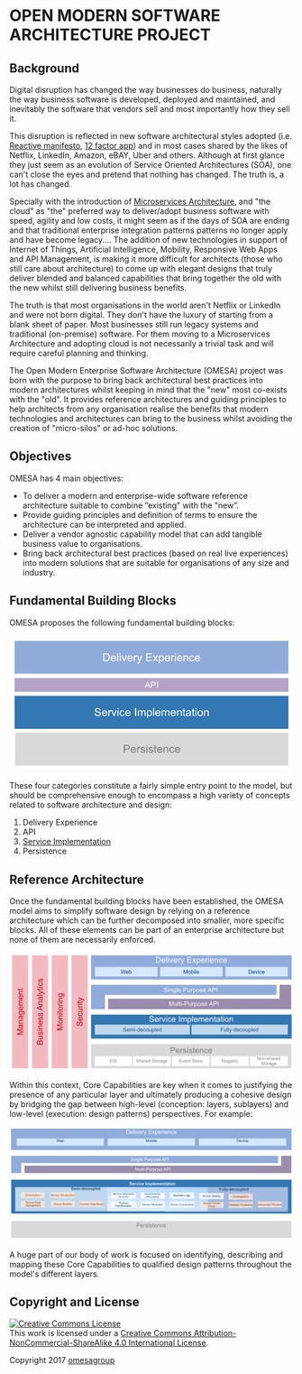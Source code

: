 # OPEN MODERN SOFTWARE ARCHITECTURE PROJECT

## Background
Digital disruption has changed the way businesses do business, naturally the way business software is developed, deployed and maintained, and inevitably the software that vendors sell and most importantly how they sell it.

This disruption is reflected in new software architectural styles adopted (i.e. [Reactive manifesto][link1], [12 factor app][link2]) and in most cases shared by the likes of Netflix, LinkedIn, Amazon, eBAY, Uber and others. Although at first glance they just seem as an evolution of Service Oriented Architectures (SOA), one can't close the eyes and pretend that nothing has changed. The truth is, a lot has changed.

Specially with the introduction of [Microservices Architecture][link3], and "the cloud" as "the" preferred way to deliver/adopt business software with speed, agility and low costs, it might seem as if the days of SOA are ending and that traditional enterprise integration patterns patterns no longer apply and have become legacy.... The addition of new technologies in support of Internet of Things, Artificial Intelligence, Mobility, Responsive Web Apps and API Management, is making it more difficult for architects (those who still care about architecture) to come up with elegant designs that truly deliver blended and balanced capabilities that bring together the old with the new whilst still delivering business benefits.

The truth is that most organisations in the world aren't Netflix or LinkedIn and were not born digital. They don't have the luxury of starting from a blank sheet of paper. Most businesses still run legacy systems and traditional (on-premise) software. For them moving to a Microservices Architecture and adopting cloud is not necessarily a trivial task and will require careful planning and thinking.

The Open Modern Enterprise Software Architecture (OMESA) project was born with the purpose to bring back architectural best practices into modern architectures whilst keeping in mind that the "new" most co-exists with the "old". It provides reference architectures and guiding principles to help architects from any organisation realise the benefits that modern technologies and architectures can bring to the business whilst avoiding the creation of "micro-silos" or ad-hoc solutions.

## Objectives
OMESA has 4 main objectives:
  - To deliver a modern and enterprise-wide software reference architecture suitable to combine ”existing" with the "new”.
  - Provide guiding principles and definition of terms to ensure the architecture can be interpreted and applied.
  - Deliver a vendor agnostic capability model that can add tangible business value to organisations.
  - Bring back architectural best practices (based on real live experiences) into modern solutions that are suitable for organisations of any size and industry.
  
## Fundamental Building Blocks

OMESA proposes the following fundamental building blocks: 

![](/images/omesa_reference_arch_1.png)

These four categories constitute a fairly simple entry point to the model, but should be comprehensive enough to encompass a high variety of concepts related to software architecture and design:

1. Delivery Experience
2. API
3. [Service Implementation][link8]
4. Persistence

## Reference Architecture

Once the fundamental building blocks have been established, the OMESA model aims to simplify software design by relying on a reference architecture which can be further decomposed into smaller, more specific blocks. All of these elements can be part of an enterprise architecture but none of them are necessarily enforced. 

![](/images/omesa_reference_arch_6.png)

Within this context, Core Capabilities are key when it comes to justifying the presence of any particular layer and ultimately producing a cohesive design by bridging the gap between high-level (conception: layers, sublayers) and low-level (execution: design patterns) perspectives. For example:

![](/images/omesa_service_implementation_2.png)

A huge part of our body of work is focused on identifying, describing and mapping these Core Capabilities to qualified design patterns throughout the model's different layers.

## Copyright and License

<a rel="license" href="http://creativecommons.org/licenses/by-nc-sa/4.0/"><img alt="Creative Commons License" style="border-width:0" src="https://i.creativecommons.org/l/by-nc-sa/4.0/80x15.png" /></a><br />This work is licensed under a <a rel="license" href="http://creativecommons.org/licenses/by-nc-sa/4.0/">Creative Commons Attribution-NonCommercial-ShareAlike 4.0 International License</a>.

Copyright 2017 [omesagroup][link4]

[link1]: <http://www.reactivemanifesto.org>
[link2]: <https://12factor.net>
[link3]: <http://microservices.io>
[link4]: </contributors>
[link5]: </LICENSE>
[link6]: </deliveryexperience.md>
[link7]: </api.md>
[link8]: <http://omesa.io/serviceimplementation>
[link9]: </persistence.md>


